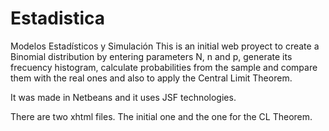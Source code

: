 # Estadistica
Modelos Estadísticos y Simulación
This is an initial web proyect to create a Binomial distribution by entering parameters N, n and p, generate its frecuency histogram, calculate probabilities from the sample and compare them with the real ones and also to apply the Central Limit Theorem.

It was made in Netbeans and it uses JSF technologies.

There are two xhtml files. The initial one and the one for the CL Theorem.

